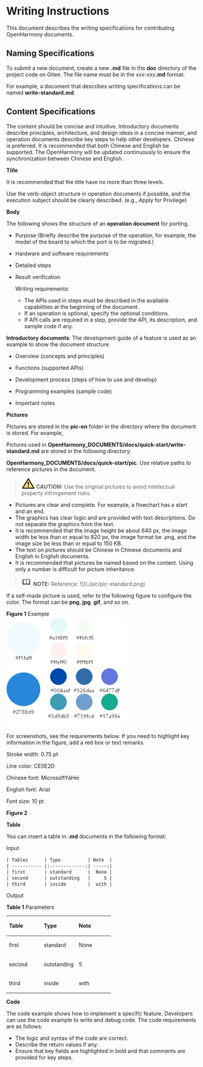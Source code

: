 # Writing Instructions<a name="EN-US_TOPIC_0000001053707964"></a>

This document describes the writing specifications for contributing OpenHarmony documents.

## Naming Specifications<a name="section6823246189"></a>

To submit a new document, create a new  **.md**  file in the  **doc**  directory of the project code on Gitee. The file name must be in the  _xxx-xxx_**.md**  format.

For example, a document that describes writing specifications can be named  **write-standard.md**.

## Content Specifications<a name="section650663210183"></a>

The content should be concise and intuitive. Introductory documents describe principles, architecture, and design ideas in a concise manner, and operation documents describe key steps to help other developers. Chinese is preferred. It is recommended that both Chinese and English be supported. The OpenHarmony will be updated continuously to ensure the synchronization between Chinese and English.

**Title**

It is recommended that the title have no more than three levels.

Use the verb-object structure in operation documents if possible, and the execution subject should be clearly described. \(e.g., Apply for Privilege\)

**Body**

The following shows the structure of an  **operation document**  for porting.

-   Purpose \(Briefly describe the purpose of the operation, for example, the model of the board to which the port is to be migrated.\)

-   Hardware and software requirements

-   Detailed steps

-   Result verification

    Writing requirements:

    -   The APIs used in steps must be described in the available capabilities at the beginning of the document.
    -   If an operation is optional, specify the optional conditions.
    -   If API calls are required in a step, provide the API, its description, and sample code if any.


**Introductory documents**: The development guide of a feature is used as an example to show the document structure.

-   Overview \(concepts and principles\)

-   Functions \(supported APIs\)

-   Development process \(steps of how to use and develop\)

-   Programming examples \(sample code\)

-   Important notes


**Pictures**

Pictures are stored in the  **pic-en**  folder in the directory where the document is stored. For example,

Pictures used in  **OpenHarmony\_DOCUMENTS/docs/quick-start/write-standard.md**  are stored in the following directory:

**OpenHarmony\_DOCUMENTS/docs/quick-start/pic**. Use relative paths to reference pictures in the document.

>![](public_sys-resources/icon-caution.gif) **CAUTION:** 
>Use the original pictures to avoid intellectual property infringement risks.

-   Pictures are clear and complete. For example, a flowchart has a start and an end.
-   The graphics has clear logic and are provided with text descriptions. Do not separate the graphics from the text.
-   It is recommended that the image height be about 640 px, the image width be less than or equal to 820 px, the image format be .png, and the image size be less than or equal to 150 KB.
-   The text on pictures should be Chinese in Chinese documents and English in English documents.
-   It is recommended that pictures be named based on the content. Using only a number is difficult for picture inheritance.

>![](public_sys-resources/icon-note.gif) **NOTE:** 
>Reference:
>!\[\]\(./pic/pic-standard.png\)

If a self-made picture is used, refer to the following figure to configure the color. The format can be  **png**,  **jpg**,  **gif**, and so on.

**Figure  1**  Example<a name="fig952595173513"></a>  
![](figures/example.png "example")

For screenshots, see the requirements below. If you need to highlight key information in the figure, add a red box or text remarks.

Stroke width: 0.75 pt

Line color: CE0E2D

Chinese font: MicrosoftYaHei

English font: Arial

Font size: 10 pt

**Figure  2** <a name="fig1472123913217"></a>  


**Table**

You can insert a table in  **.md**  documents in the following format:

Input

```
| Tables      | Type          | Note  |
| ----------- |:-------------:| -----:|
| first       | standard      |  None |
| second      | outstanding   |     5 |
| third       | inside        |  with |
```

Output

**Table  1**  Parameters

<a name="table163931041183019"></a>
<table><thead align="left"><tr id="row1393134183014"><th class="cellrowborder" valign="top" width="33.33333333333333%" id="mcps1.2.4.1.1"><p id="p1539314418307"><a name="p1539314418307"></a><a name="p1539314418307"></a>Table</p>
</th>
<th class="cellrowborder" valign="top" width="33.33333333333333%" id="mcps1.2.4.1.2"><p id="p1339324120303"><a name="p1339324120303"></a><a name="p1339324120303"></a>Type</p>
</th>
<th class="cellrowborder" valign="top" width="33.33333333333333%" id="mcps1.2.4.1.3"><p id="p13932041133012"><a name="p13932041133012"></a><a name="p13932041133012"></a>Note</p>
</th>
</tr>
</thead>
<tbody><tr id="row1839304110309"><td class="cellrowborder" valign="top" width="33.33333333333333%" headers="mcps1.2.4.1.1 "><p id="p4393174143014"><a name="p4393174143014"></a><a name="p4393174143014"></a>first</p>
</td>
<td class="cellrowborder" valign="top" width="33.33333333333333%" headers="mcps1.2.4.1.2 "><p id="p6393141133013"><a name="p6393141133013"></a><a name="p6393141133013"></a>standard</p>
</td>
<td class="cellrowborder" valign="top" width="33.33333333333333%" headers="mcps1.2.4.1.3 "><p id="p17393184112307"><a name="p17393184112307"></a><a name="p17393184112307"></a>None</p>
</td>
</tr>
<tr id="row1039318412306"><td class="cellrowborder" valign="top" width="33.33333333333333%" headers="mcps1.2.4.1.1 "><p id="p113941541103012"><a name="p113941541103012"></a><a name="p113941541103012"></a>second</p>
</td>
<td class="cellrowborder" valign="top" width="33.33333333333333%" headers="mcps1.2.4.1.2 "><p id="p83941841153016"><a name="p83941841153016"></a><a name="p83941841153016"></a>outstanding</p>
</td>
<td class="cellrowborder" valign="top" width="33.33333333333333%" headers="mcps1.2.4.1.3 "><p id="p1539404114305"><a name="p1539404114305"></a><a name="p1539404114305"></a>5</p>
</td>
</tr>
<tr id="row6547101813118"><td class="cellrowborder" valign="top" width="33.33333333333333%" headers="mcps1.2.4.1.1 "><p id="p35483184313"><a name="p35483184313"></a><a name="p35483184313"></a>third</p>
</td>
<td class="cellrowborder" valign="top" width="33.33333333333333%" headers="mcps1.2.4.1.2 "><p id="p1554821817318"><a name="p1554821817318"></a><a name="p1554821817318"></a>inside</p>
</td>
<td class="cellrowborder" valign="top" width="33.33333333333333%" headers="mcps1.2.4.1.3 "><p id="p15548201819310"><a name="p15548201819310"></a><a name="p15548201819310"></a>with</p>
</td>
</tr>
</tbody>
</table>

**Code**

The code example shows how to implement a specific feature. Developers can use the code example to write and debug code. The code requirements are as follows:

-   The logic and syntax of the code are correct.
-   Describe the return values if any.
-   Ensure that key fields are highlighted in bold and that comments are provided for key steps.

